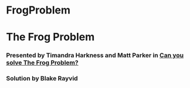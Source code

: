 # FrogProblem
# The Frog Problem
### Presented by Timandra Harkness and Matt Parker in [Can you solve The Frog Problem?](https://www.youtube.com/watch?v=ZLTyX4zL2Fc)
### Solution by Blake Rayvid
